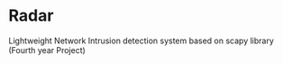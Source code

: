 # Radar
Lightweight Network Intrusion detection system based on scapy library (Fourth year Project) 
